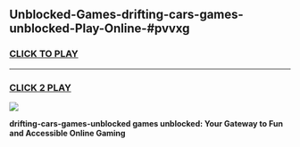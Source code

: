 
## Unblocked-Games-drifting-cars-games-unblocked-Play-Online-#pvvxg
<h3>
<a href="https://premium.freeplayer.one?title=drifting-cars-games-unblocked&ref=27F">CLICK TO PLAY</a></h3>
<hr>

<h3>
<a href="https://premium.freeplayer.one?title=drifting-cars-games-unblocked&ref=27F">CLICK 2 PLAY</a>
  
</h3>

<a href="https://premium.freeplayer.one?title=drifting-cars-games-unblocked&ref=27F"><img src="https://clearcache.store/games.png"></a>


**drifting-cars-games-unblocked games unblocked: Your Gateway to Fun and Accessible Online Gaming**
